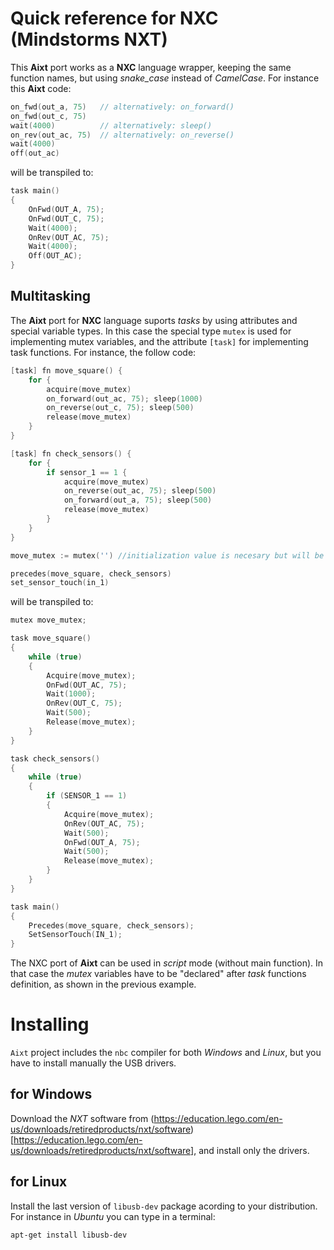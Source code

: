 # Quick reference for NXC (Mindstorms NXT)

This **Aixt** port works as a **NXC** language wrapper, keeping the same function names, but using _snake\_case_ instead of _CamelCase_. For instance this **Aixt** code:
```go
on_fwd(out_a, 75)   // alternatively: on_forward()  
on_fwd(out_c, 75)
wait(4000)          // alternatively: sleep()  
on_rev(out_ac, 75)  // alternatively: on_reverse()  
wait(4000)
off(out_ac)
```

will be transpiled to:
```c
task main()
{
    OnFwd(OUT_A, 75);
    OnFwd(OUT_C, 75);
    Wait(4000);
    OnRev(OUT_AC, 75);
    Wait(4000);
    Off(OUT_AC);
}
```

## Multitasking
The **Aixt** port for **NXC** language suports _tasks_ by using attributes and special variable types. In this case the special type `mutex` is used for implementing mutex variables, and the attribute `[task]` for implementing task functions. For instance, the follow code: 
```go
[task] fn move_square() {
    for {
        acquire(move_mutex)
        on_forward(out_ac, 75); sleep(1000)
        on_reverse(out_c, 75); sleep(500)
        release(move_mutex)
    }
}

[task] fn check_sensors() {
    for {
        if sensor_1 == 1 {
            acquire(move_mutex)
            on_reverse(out_ac, 75); sleep(500)
            on_forward(out_a, 75); sleep(500)
            release(move_mutex)
        }
    }
}

move_mutex := mutex('') //initialization value is necesary but will be ingnored

precedes(move_square, check_sensors)
set_sensor_touch(in_1)
```

will be transpiled to:
```c
mutex move_mutex;

task move_square()
{
    while (true)
    {
        Acquire(move_mutex);
        OnFwd(OUT_AC, 75); 
        Wait(1000);
        OnRev(OUT_C, 75); 
        Wait(500);
        Release(move_mutex);
    }
}

task check_sensors()
{
    while (true)
    {
        if (SENSOR_1 == 1)
        {
            Acquire(move_mutex);
            OnRev(OUT_AC, 75); 
            Wait(500);
            OnFwd(OUT_A, 75); 
            Wait(500);
            Release(move_mutex);
        }
    }
}

task main()
{
    Precedes(move_square, check_sensors);
    SetSensorTouch(IN_1);
}
```

The NXC port of **Aixt** can be used in _script_ mode (without main function). In that case the _mutex_ variables have to be "declared" after _task_ functions definition, as shown in the previous example.

# Installing
`Aixt` project includes the `nbc` compiler for both _Windows_ and _Linux_, but you have to install manually the USB drivers.

## for Windows
Download the _NXT_ software from (https://education.lego.com/en-us/downloads/retiredproducts/nxt/software)[https://education.lego.com/en-us/downloads/retiredproducts/nxt/software], and install only the drivers.


## for Linux
Install the last version of `libusb-dev` package acording to your distribution. For instance in _Ubuntu_ you can type in a terminal:
```
apt-get install libusb-dev
```